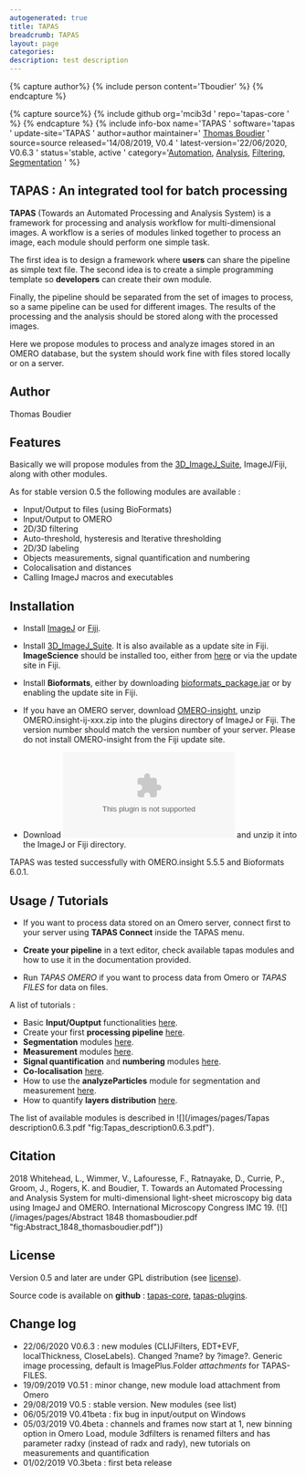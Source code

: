 ```yaml
---
autogenerated: true
title: TAPAS
breadcrumb: TAPAS
layout: page
categories: 
description: test description
---
```



{% capture author%}
{% include person content='Tboudier' %}
{% endcapture %}

{% capture source%}
{% include github org='mcib3d ' repo='tapas-core ' %}
{% endcapture %}
{% include info-box name='TAPAS ' software='tapas ' update-site='TAPAS ' author=author maintainer=' [Thomas Boudier](https://github.com/mcib3d) ' source=source released='14/08/2019, V0.4 ' latest-version='22/06/2020, V0.6.3 ' status='stable, active ' category='[Automation](Category_Automation ), [Analysis](Category_Analysis ), [Filtering](Category_Filtering ), [Segmentation](Category_Segmentation ) ' %}

TAPAS : An integrated tool for batch processing
-----------------------------------------------

**TAPAS** (Towards an Automated Processing and Analysis System) is a framework for processing and analysis workflow for multi-dimensional images. A workflow is a series of modules linked together to process an image, each module should perform one simple task.

The first idea is to design a framework where **users** can share the pipeline as simple text file. The second idea is to create a simple programming template so **developers** can create their own module.

Finally, the pipeline should be separated from the set of images to process, so a same pipeline can be used for different images. The results of the processing and the analysis should be stored along with the processed images.

Here we propose modules to process and analyze images stored in an OMERO database, but the system should work fine with files stored locally or on a server.

Author
------

Thomas Boudier

Features
--------

Basically we will propose modules from the [3D\_ImageJ\_Suite](3D_ImageJ_Suite ), ImageJ/Fiji, along with other modules.

As for stable version 0.5 the following modules are available :

-   Input/Output to files (using BioFormats)
-   Input/Output to OMERO
-   2D/3D filtering
-   Auto-threshold, hysteresis and Iterative thresholding
-   2D/3D labeling
-   Objects measurements, signal quantification and numbering
-   Colocalisation and distances
-   Calling ImageJ macros and executables

Installation
------------

-   Install [ImageJ](https://imagej.nih.gov/ij/) or [Fiji](http://fiji.sc/).

<!-- -->

-   Install [3D\_ImageJ\_Suite](3D_ImageJ_Suite ). It is also available as a update site in Fiji. **ImageScience** should be installed too, either from [here](http://www.imagescience.org/meijering/software/featurej/) or via the update site in Fiji.

<!-- -->

-   Install **Bioformats**, either by downloading [bioformats\_package.jar](https://www.openmicroscopy.org/bio-formats/downloads/) or by enabling the update site in Fiji.

<!-- -->

-   If you have an OMERO server, download [OMERO-insight](https://www.openmicroscopy.org/omero/downloads/), unzip OMERO.insight-ij-xxx.zip into the plugins directory of ImageJ or Fiji. The version number should match the version number of your server. Please do not install OMERO-insight from the Fiji update site.

<!-- -->

-   Download ![](/images/pages/Bundle-tapas0.6.3.zip "fig:Bundle-tapas0.6.3.zip") and unzip it into the ImageJ or Fiji directory.

TAPAS was tested successfully with OMERO.insight 5.5.5 and Bioformats 6.0.1.

Usage / Tutorials
-----------------

-   If you want to process data stored on an Omero server, connect first to your server using **TAPAS Connect** inside the TAPAS menu.

<!-- -->

-   **Create your pipeline** in a text editor, check available tapas modules and how to use it in the documentation provided.

<!-- -->

-   Run *TAPAS OMERO* if you want to process data from Omero or *TAPAS FILES* for data on files.

A list of tutorials :

-   Basic **Input/Ouptput** functionalities [here](https://imagejdocu.list.lu/plugin/utilities/tapas_tutorial/input_output_i/start).
-   Create your first **processing pipeline** [here](https://imagejdocu.list.lu/plugin/utilities/tapas_tutorial/create_your_processing_pipeline/start).
-   **Segmentation** modules [here](https://imagejdocu.list.lu/plugin/utilities/tapas_tutorial/segmentation/start).
-   **Measurement** modules [here](https://imagejdocu.list.lu/plugin/utilities/tapas_tutorial/measurement/start).
-   **Signal quantification** and **numbering** modules [here](https://imagejdocu.list.lu/plugin/utilities/tapas_tutorial/signal_quantification/start).
-   **Co-localisation** [here](https://imagejdocu.list.lu/plugin/utilities/tapas_tutorial/colocalisation/start).
-   How to use the **analyzeParticles** module for segmentation and measurement [here](https://imagejdocu.list.lu/plugin/utilities/tapas_tutorial/2d_measurements_with_analyze_particles/start).
-   How to quantify **layers distribution** [here](https://imagejdocu.list.lu/plugin/utilities/layers_analysis/start).

The list of available modules is described in ![](/images/pages/Tapas description0.6.3.pdf "fig:Tapas_description0.6.3.pdf").

Citation
--------

2018 Whitehead, L., Wimmer, V., Lafouresse, F., Ratnayake, D., Currie, P., Groom, J., Rogers, K. and Boudier, T. Towards an Automated Processing and Analysis System for multi-dimensional light-sheet microscopy big data using ImageJ and OMERO. International Microscopy Congress IMC 19. (![](/images/pages/Abstract 1848 thomasboudier.pdf "fig:Abstract_1848_thomasboudier.pdf"))

License
-------

Version 0.5 and later are under GPL distribution (see [license](http://www.cecill.info/licences/Licence_CeCILL_V2.1-en.html)).

Source code is available on **github** : [tapas-core](https://github.com/mcib3d/tapas-core), [tapas-plugins](https://github.com/mcib3d/tapas-plugins).

Change log
----------

-   22/06/2020 V0.6.3 : new modules (CLIJFilters, EDT+EVF, localThickness, CloseLabels). Changed ?name? by ?image?. Generic image processing, default is ImagePlus.Folder *attachments* for TAPAS-FILES.
-   19/09/2019 V0.51 : minor change, new module load attachment from Omero
-   29/08/2019 V0.5 : stable version. New modules (see list)
-   06/05/2019 V0.41beta : fix bug in input/output on Windows
-   05/03/2019 V0.4beta : channels and frames now start at 1, new binning option in Omero Load, module 3dfilters is renamed filters and has parameter radxy (instead of radx and rady), new tutorials on measurements and quantification
-   01/02/2019 V0.3beta : first beta release
